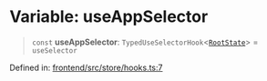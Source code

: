 # Variable: useAppSelector

> `const` **useAppSelector**: `TypedUseSelectorHook`\<[`RootState`](../../type-aliases/RootState.md)\> = `useSelector`

Defined in: [frontend/src/store/hooks.ts:7](https://github.com/lsendel/sass/blob/ca8b2b87627589617e0de57047e1f50d53e78078/frontend/src/store/hooks.ts#L7)
